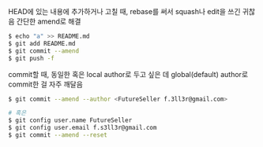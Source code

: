 HEAD에 있는 내용에 추가하거나 고칠 때, rebase를 써서 squash나 edit을 쓰긴 귀찮음
간단한 amend로 해결

``` bash
$ echo "a" >> README.md
$ git add README.md
$ git commit --amend
$ git push -f
```

commit할 때, 동일한 혹은 local author로 두고 싶은 데 global(default) author로 commit한 걸 자주 깨달음

``` bash
$ git commit --amend --author <FutureSeller f.3ll3r@gmail.com>

# 혹은
$ git config user.name FutureSeller
$ git config user.email f.s3ll3r@gmail.com
$ git commit --amend --reset
```
